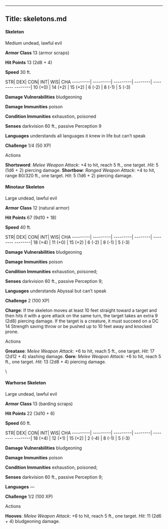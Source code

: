 -------------------------
Title: skeletons.md
-------------------------


#### Skeleton

Medium undead, lawful evil

**Armor Class** 13 (armor scraps)

**Hit Points** 13 (2d8 + 4)

**Speed** 30 ft.

  STR|       DEX|       CON|       INT|      WIS|      CHA
  ---------| ---------| ---------| --------| -------- --------|
   10 (+0)   | 14 (+2)   | 15 (+2)   | 6 (-2)   | 8 (-1)   | 5 (-3)

**Damage Vulnerabilities** bludgeoning

**Damage Immunities** poison

**Condition Immunities** exhaustion, poisoned

**Senses** darkvision 60 ft., passive Perception 9

**Languages** understands all languages it knew in life but can’t speak

**Challenge** 1/4 (50 XP)


Actions

**Shortsword**: *Melee Weapon Attack*: +4 to hit, reach 5 ft.,
    one target. *Hit*: 5 (1d6 + 2) piercing damage.
**Shortbow**: *Ranged Weapon Attack*: +4 to hit, range 80/320 ft.,
    one target. *Hit*: 5 (1d6 + 2) piercing damage.

#### Minotaur Skeleton

Large undead, lawful evil

**Armor Class** 12 (natural armor)

**Hit Points** 67 (9d10 + 18)

**Speed** 40 ft.

  STR|       DEX|       CON|       INT|      WIS|      CHA
  ---------| ---------| ---------| --------| -------- --------|
   18 (+4)   | 11 (+0)   | 15 (+2)   | 6 (-2)   | 8 (-1)   | 5 (-3)

**Damage Vulnerabilities** bludgeoning

**Damage Immunities** poison

**Condition Immunities** exhaustion, poisoned;

**Senses** darkvision 60 ft., passive Perception 9;

**Languages** understands Abyssal but can’t speak

**Challenge** 2 (100 XP)


**Charge**: If the skeleton moves at least 10 feet straight toward a
    target and then hits it with a gore attack on the same turn, the
    target takes an extra 9 (2d8) piercing damage. If the target is a
    creature, it must succeed on a DC 14 Strength saving throw or be
    pushed up to 10 feet away and knocked prone.


Actions

**Greataxe**: *Melee Weapon Attack*: +6 to hit, reach 5 ft.,
    one target. *Hit*: 17 (2d12 + 4) slashing damage.
**Gore**: *Melee Weapon Attack*: +6 to hit, reach 5 ft., one target.
    *Hit*: 13 (2d8 + 4) piercing damage.

\

#### Warhorse Skeleton

Large undead, lawful evil

**Armor Class** 13 (barding scraps)

**Hit Points** 22 (3d10 + 6)

**Speed** 60 ft.

  STR|       DEX|       CON|       INT|      WIS|      CHA
  ---------| ---------| ---------| --------| -------- --------|
   18 (+4)   | 12 (+1)   | 15 (+2)   | 2 (-4)   | 8 (-1)   | 5 (-3)

**Damage Vulnerabilities** bludgeoning

**Damage Immunities** poison

**Condition Immunities** exhaustion, poisoned;

**Senses** darkvision 60 ft., passive Perception 9;

**Languages** —

**Challenge** 1/2 (100 XP)


Actions

**Hooves**: *Melee Weapon Attack*: +6 to hit, reach 5 ft.,
    one target. *Hit*: 11 (2d6 + 4) bludgeoning damage.

